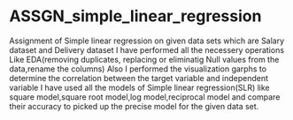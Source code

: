 # ASSGN_simple_linear_regression
Assignment of Simple linear regression on given data sets which are Salary dataset and Delivery dataset
I have performed all the necessery operations Like EDA(removing duplicates, replacing or eliminatig Null values from the data,rename the columns)
Also I performed the visualization garphs to determine the correlation between the target variable and independent variable
I have used all the models of Simple linear regression(SLR) like square model,square root model,log model,reciprocal model and compare their accuracy to picked up the precise model for the given data set.
